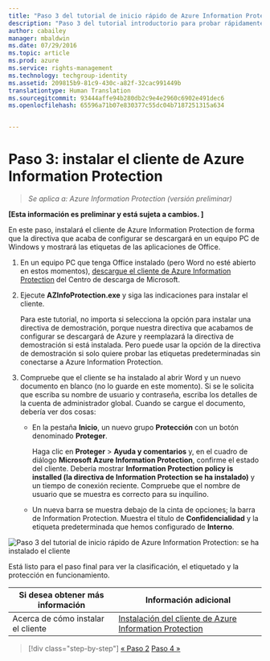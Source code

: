 ```yaml
---
title: "Paso 3 del tutorial de inicio rápido de Azure Information Protection | Azure Rights Management"
description: "Paso 3 del tutorial introductorio para probar rápidamente Microsoft Azure Information Protection para su organización, que contiene solo 4 pasos que deberían tardar menos de 15 minutos."
author: cabailey
manager: mbaldwin
ms.date: 07/29/2016
ms.topic: article
ms.prod: azure
ms.service: rights-management
ms.technology: techgroup-identity
ms.assetid: 209815b9-81c9-430c-a82f-32cac991449b
translationtype: Human Translation
ms.sourcegitcommit: 93444affe94b280db2c9e4e2960c6902e491dec6
ms.openlocfilehash: 65596a71b07e830377c55dc04b7187251315a634


---
```


# Paso 3: instalar el cliente de Azure Information Protection 

>*Se aplica a: Azure Information Protection (versión preliminar)*

**[Esta información es preliminar y está sujeta a cambios. ]**

En este paso, instalará el cliente de Azure Information Protection de forma que la directiva que acaba de configurar se descargará en un equipo PC de Windows y mostrará las etiquetas de las aplicaciones de Office. 

1. En un equipo PC que tenga Office instalado (pero Word no esté abierto en estos momentos), [descargue el cliente de Azure Information Protection](https://www.microsoft.com/en-us/download/details.aspx?id=53018) del Centro de descarga de Microsoft. 

2. Ejecute **AZInfoProtection.exe** y siga las indicaciones para instalar el cliente.

    Para este tutorial, no importa si selecciona la opción para instalar una directiva de demostración, porque nuestra directiva que acabamos de configurar se descargará de Azure y reemplazará la directiva de demostración si está instalada. Pero puede usar la opción de la directiva de demostración si solo quiere probar las etiquetas predeterminadas sin conectarse a Azure Information Protection. 

3. Compruebe que el cliente se ha instalado al abrir Word y un nuevo documento en blanco (no lo guarde en este momento). Si se le solicita que escriba su nombre de usuario y contraseña, escriba los detalles de la cuenta de administrador global. Cuando se cargue el documento, debería ver dos cosas:

    - En la pestaña **Inicio**, un nuevo grupo **Protección** con un botón denominado **Proteger**.

        Haga clic en **Proteger** > **Ayuda y comentarios** y, en el cuadro de diálogo **Microsoft Azure Information Protection**, confirme el estado del cliente. Debería mostrar **Information Protection policy is installed (la directiva de Information Protection se ha instalado)** y un tiempo de conexión reciente. Compruebe que el nombre de usuario que se muestra es correcto para su inquilino.

    - Un nueva barra se muestra debajo de la cinta de opciones; la barra de Information Protection. Muestra el título de **Confidencialidad** y la etiqueta predeterminada que hemos configurado de **Interno**. 


![Paso 3 del tutorial de inicio rápido de Azure Information Protection: se ha instalado el cliente](../media/word2013-callouts.png)

Está listo para el paso final para ver la clasificación, el etiquetado y la protección en funcionamiento.

|Si desea obtener más información|Información adicional|
|--------------------------------|--------------------------|
|Acerca de cómo instalar el cliente|[Instalación del cliente de Azure Information Protection](info-protect-client.md)|


>[!div class="step-by-step"]
[&#171; Paso 2](infoprotect-tutorial-step2.md)
[Paso 4 &#187;](infoprotect-tutorial-step4.md)


<!--HONumber=Jul16_HO5-->


